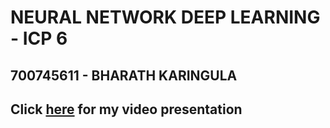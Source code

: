 # NEURAL NETWORK DEEP LEARNING - ICP 6
## 700745611 - BHARATH KARINGULA


## Click [here]() for my video presentation
